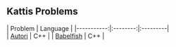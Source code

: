 ## Kattis Problems

| Problem | Language |
|-----------:|:--------:|:---------|          
| [Autori](https://github.com/EvelioOrnelas/eornelas-Kattis/blob/master/Autori.cpp)  | C++ |
| [Babelfish](https://github.com/EvelioOrnelas/eornelas-Kattis/blob/master/Babelfish.cpp)  | C++ |
